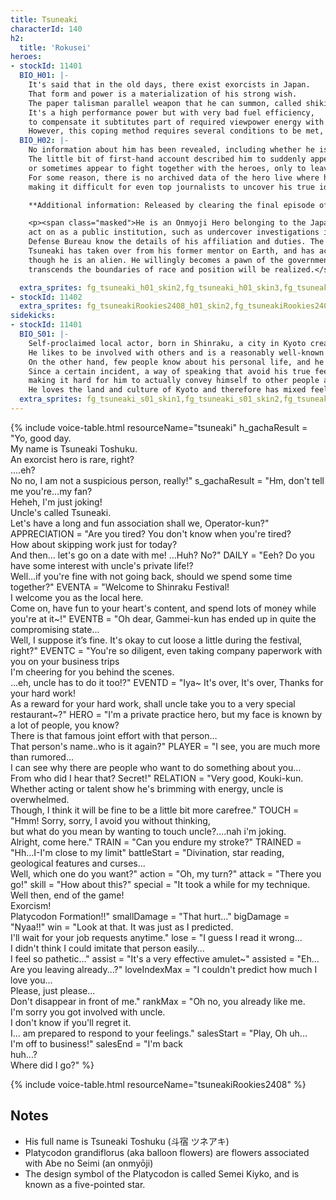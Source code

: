 ```yaml
---
title: Tsuneaki
characterId: 140
h2:
  title: 'Rokusei'
heroes:
- stockId: 11401
  BIO_H01: |-
    It's said that in the old days, there exist exorcists in Japan.
    That form and power is a materialization of his strong wish.
    The paper talisman parallel weapon that he can summon, called shikifuda, transforms into various shikigami at his will and acts like a living creature. 
    It's a high performance power but with very bad fuel efficiency, 
    to compensate it subtitutes part of required viewpower energy with the power of yin-yang path of the flow of dragon veins.
    However, this coping method requires several conditions to be met, and his strength as a hero is easily influenced by his environment.
  BIO_H02: |-
    No information about him has been revealed, including whether he is a hero.
    The little bit of first-hand account described him to suddenly appear to settle an incident, 
    or sometimes appear to fight together with the heroes, only to leave right after.
    For some reason, there is no archived data of the hero live where he appeared , and no one has yet seen his personal life or pre-transformation appearance,
    making it difficult for even top journalists to uncover his true identity.

    **Additional information: Released by clearing the final episode of the event quest "Rakusai Travelouge".**

    <p><span class="masked">He is an Onmyoji Hero belonging to the Japan Self-Defense Authorities. He is in charge of handling cases that the bureau is not allowed to 
    act on as a public institution, such as undercover investigations into certain organizations. Therefore, only a few bureaucrats in the 
    Defense Bureau know the details of his affiliation and duties. The general public does not know that he is a hero, unless they are a total fanatic.
    Tsuneaki has taken over from his former mentor on Earth, and has acquired the knowledge and skills of an Onmyoji, even 
    though he is an alien. He willingly becomes a pawn of the government and lives in the shadow, dreaming that one day a world that 
    transcends the boundaries of race and position will be realized.</span></p>

  extra_sprites: fg_tsuneaki_h01_skin2,fg_tsuneaki_h01_skin3,fg_tsuneaki_h01_skin4
- stockId: 11402
  extra_sprites: fg_tsuneakiRookies2408_h01_skin2,fg_tsuneakiRookies2408_h01_skin3,fg_tsuneakiRookies2408_h02_skin2
sidekicks:
- stockId: 11401
  BIO_S01: |-
    Self-proclaimed local actor, born in Shinraku, a city in Kyoto created by alien immigrants.
    He likes to be involved with others and is a reasonably well-known face in his hometown.
    On the other hand, few people know about his personal life, and he himself is reluctant to talk about his private life.
    Since a certain incident, a way of speaking that avoid his true feelings has been deeply ingrained in him, 
    making it hard for him to actually convey himself to other people at crucial times.
    He loves the land and culture of Kyoto and therefore has mixed feelings about his origins.
  extra_sprites: fg_tsuneaki_s01_skin1,fg_tsuneaki_s01_skin2,fg_tsuneaki_s01_skin3,fg_tsuneaki_s01_skin4
---
```


{% include voice-table.html resourceName="tsuneaki"
h_gachaResult = "Yo, good day.<br>My name is Tsuneaki Toshuku.<br>An exorcist hero is rare, right?<br>….eh?<br>No no, I am not a suspicious person, really!"
s_gachaResult = "Hm, don't tell me you're…my fan?<br>Heheh, I'm just joking!<br>Uncle's called Tsuneaki.<br>Let's have a long and fun association shall we, Operator-kun?"
APPRECIATION = "Are you tired? You don't know when you're tired?<br>How about skipping work just for today?<br>And then... let's go on a date with me! …Huh? No?"
DAILY = "Eeh? Do you have some interest with uncle's private life!?<br>Well…if you're fine with not going back, should we spend some time together?"
EVENTA = "Welcome to Shinraku Festival!<br>I welcome you as the local here.<br>Come on, have fun to your heart's content, and spend lots of money while you're at it~!"
EVENTB = "Oh dear, Gammei-kun has ended up in quite the compromising state...<br>Well, I suppose it’s fine. It's okay to cut loose a little during the festival, right?"
EVENTC = "You're so diligent, even taking company paperwork with you on your business trips<br>I'm cheering for you behind the scenes.<br>...eh, uncle has to do it too!?"
EVENTD = "Iya~ It's over, It's over, Thanks for your hard work!<br>As a reward for your hard work, shall uncle take you to a very special restaurant~?"
HERO = "I'm a private practice hero, but my face is known by a lot of people, you know?<br>There is that famous joint effort with that person…<br>That person's name..who is it again?"
PLAYER = "I see, you are much more than rumored...<br>I can see why there are people who want to do something about you…<br>From who did I hear that? Secret!"
RELATION = "Very good, Kouki-kun.<br>Whether acting or talent show he's brimming with energy, uncle is overwhelmed.<br>Though, I think it will be fine to be a little bit more carefree."
TOUCH = "Hmm! Sorry, sorry, I avoid you without thinking,<br>but what do you mean by wanting to touch uncle?….nah i'm joking.<br>Alright, come here."
TRAIN = "Can you endure my stroke?"
TRAINED = "Hh…I-I'm close to my limit"
battleStart = "Divination, star reading, geological features and curses...<br>Well, which one do you want?"
action = "Oh, my turn?"
attack = "There you go!"
skill = "How about this?"
special = "It took a while for my technique.<br>Well then, end of the game!<br>Exorcism!<br>Platycodon Formation!!"
smallDamage = "That hurt..."
bigDamage = "Nyaa!!"
win = "Look at that. It was just as I predicted.<br>I'll wait for your job requests anytime."
lose = "I guess I read it wrong...<br>I didn't think I could imitate that person easily...<br>I feel so pathetic..."
assist = "It's a very effective amulet~"
assisted = "Eh...<br>Are you leaving already...?"
loveIndexMax = "I couldn't predict how much I love you...<br>Please, just please...<br>Don't disappear in front of me."
rankMax = "Oh no, you already like me.<br>I'm sorry you got involved with uncle.<br>I don't know if you'll regret it.<br>I... am prepared to respond to your feelings."
salesStart = "Play, Oh uh...<br>I'm off to business!"
salesEnd = "I'm back<br>huh...?<br>Where did I go?"
%}

{% include voice-table.html resourceName="tsuneakiRookies2408"
%}

## Notes

- His full name is Tsuneaki Toshuku (斗宿 ツネアキ)
- Platycodon grandiflorus (aka balloon flowers) are flowers associated with Abe no Seimi (an onmyōji)
- The design symbol of the Platycodon is called Semei Kiyko, and is known as a five-pointed star.
